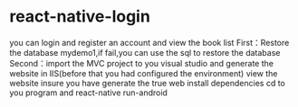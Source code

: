 # react-native-login
you can login and register an account and view the book list
First：Restore the database mydemo1,if fail,you can use the sql to restore the database
Second：import the MVC project to you visual studio and generate the website in IIS(before that you had configured the environment)
view the website insure you have generate the true web
install dependencies
cd to you program and react-native run-android
